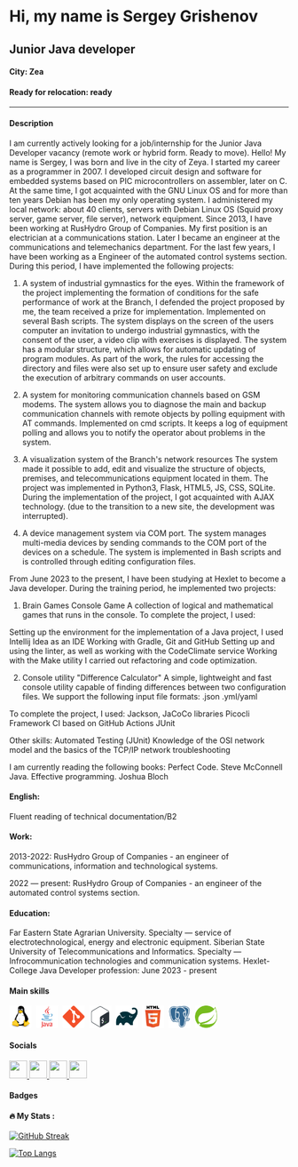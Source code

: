 # Hi, my name is Sergey Grishenov

## Junior Java developer

#### City: Zea
#### Ready for relocation: ready

***

#### Description
I am currently actively looking for a job/internship for the Junior Java Developer vacancy (remote work or hybrid form. Ready to move).
Hello! My name is Sergey, I was born and live in the city of Zeya.
I started my career as a programmer in 2007. I developed circuit design and software for embedded systems based on PIC microcontrollers on assembler, later on C.
At the same time, I got acquainted with the GNU Linux OS and for more than ten years Debian has been my only operating system.
I administered my local network: about 40 clients, servers with Debian Linux OS (Squid proxy server, game server, file server), network equipment.
Since 2013, I have been working at RusHydro Group of Companies. My first position is an electrician at a communications station. Later I became an engineer at the communications and telemechanics department.
For the last few years, I have been working as a Engineer of the automated control systems section.
During this period, I have implemented the following projects:
1) A system of industrial gymnastics for the eyes.
Within the framework of the project implementing the formation of conditions for the safe performance of work at the Branch, I defended the project proposed by me, the team received a prize for implementation.
Implemented on several Bash scripts. The system displays on the screen of the users computer an invitation to undergo industrial gymnastics, with the consent of the user, a video clip with exercises is displayed.
The system has a modular structure, which allows for automatic updating of program modules. As part of the work, the rules for accessing the directory and files were also set up to ensure user safety and exclude the execution of arbitrary commands on user accounts.

2) A system for monitoring communication channels based on GSM modems. The system allows you to diagnose the main and backup communication channels with remote objects by polling equipment with AT commands.
Implemented on cmd scripts. It keeps a log of equipment polling and allows you to notify the operator about problems in the system.

3) A visualization system of the Branch's network resources
The system made it possible to add, edit and visualize the structure of objects, premises, and telecommunications equipment located in them.
The project was implemented in Python3, Flask, HTML5, JS, CSS, SQLite.
During the implementation of the project, I got acquainted with AJAX technology.
(due to the transition to a new site, the development was interrupted).

4) A device management system via COM port. The system manages multi-media devices by sending commands to the COM port of the devices on a schedule. The system is implemented in Bash scripts and is controlled through editing configuration files.

From June 2023 to the present, I have been studying at Hexlet to become a Java developer.
During the training period, he implemented two projects:

1) Brain Games Console Game
A collection of logical and mathematical games that runs in the console.
To complete the project, I used:

Setting up the environment for the implementation of a Java project, I used Intellij Idea as an IDE
Working with Gradle, Git and GitHub
Setting up and using the linter, as well as working with the CodeClimate service
Working with the Make utility
I carried out refactoring and code optimization.

2) Console utility "Difference Calculator"
A simple, lightweight and fast console utility capable of finding differences between two configuration files.
We support the following input file formats:
.json
.yml/yaml

To complete the project, I used:
Jackson, JaCoCo libraries
Picocli Framework
CI based on GitHub Actions
JUnit

Other skills:
Automated Testing (JUnit)
Knowledge of the OSI network model and the basics of the TCP/IP network troubleshooting

I am currently reading the following books:
Perfect Code. Steve McConnell
Java. Effective programming. Joshua Bloch

#### English:
Fluent reading of technical documentation/B2

#### Work:
<p>2013-2022: RusHydro Group of Companies - an engineer of communications, information and technological systems.</p>
<p>2022 — present: RusHydro Group of Companies - an engineer of the automated control systems section.</p>


#### Education:
Far Eastern State Agrarian University. Specialty — service of electrotechnological, energy and electronic equipment.
Siberian State University of Telecommunications and Informatics. Specialty — Infrocommunication technologies and communication systems.
Hexlet-College Java Developer profession: June 2023 - present
#### Main skills
<div>
  <img src="https://github.com/devicons/devicon/blob/master/icons/linux/linux-original.svg" title="Linux" alt="Linux" width="40" height="40"/>&nbsp;
  <img src="https://github.com/devicons/devicon/blob/master/icons/java/java-original-wordmark.svg" title="Java" alt="Java" width="40" height="40"/>&nbsp;
  <img src="https://github.com/devicons/devicon/blob/master/icons/git/git-original.svg" title="Git" alt="Git" width="40" height="40"/>&nbsp;
  <img src="https://github.com/devicons/devicon/blob/master/icons/bash/bash-original.svg" title="Bash" alt="Bash" width="40" height="40"/>&nbsp;
  <img src="https://github.com/devicons/devicon/blob/master/icons/gradle/gradle-plain.svg" title="Gradle" alt="Gradle" width="40" height="40"/>&nbsp;
  <img src="https://github.com/devicons/devicon/blob/master/icons/html5/html5-original-wordmark.svg" title="HTML5" alt="HTML5" width="40" height="40"/>&nbsp;
  <img src="https://github.com/devicons/devicon/blob/master/icons/postgresql/postgresql-plain.svg" title="Postgresql" alt="Postgresql" width="40" height="40"/>&nbsp;
  <img src="https://github.com/devicons/devicon/blob/master/icons/spring/spring-original.svg" title="Spring" alt="Spring" width="40" height="40"/>&nbsp;
</div>

#### Socials
<p align="left"> 
  <a href="https://www.github.com/zampolitxxx" target="_blank" rel="noreferrer"> <picture> <source media="(prefers-color-scheme: dark)" srcset="https://raw.githubusercontent.com/danielcranney/readme-generator/main/public/icons/socials/github-dark.svg" /> <source media="(prefers-color-scheme: light)" srcset="https://raw.githubusercontent.com/danielcranney/readme-generator/main/public/icons/socials/github.svg" /> <img src="https://raw.githubusercontent.com/danielcranney/readme-generator/main/public/icons/socials/github.svg" width="32" height="32" /> </picture> </a> 
  <a href="https://www.stackoverflow.com/users/23334644/sergey-grishenov" target="_blank" rel="noreferrer"> <picture> <source media="(prefers-color-scheme: dark)" srcset="undefined" /> <source media="(prefers-color-scheme: light)" srcset="https://raw.githubusercontent.com/danielcranney/readme-generator/main/public/icons/socials/stackoverflow.svg" /> <img src="https://raw.githubusercontent.com/danielcranney/readme-generator/main/public/icons/socials/stackoverflow.svg" width="32" height="32" /> </picture> </a>
  <a href="https://t.me/Zloy_ej" target="_blank" rel="noreferrer"> <picture> <source media="(prefers-color-scheme: dark)" srcset="undefined" /> <source media="(prefers-color-scheme: light)" srcset="https://upload.wikimedia.org/wikipedia/commons/8/82/Telegram_logo.svg" /> <img src="https://upload.wikimedia.org/wikipedia/commons/8/82/Telegram_logo.svg" width="32" height="32" /> </picture> </a>
  <a href="https://ru.hexlet.io/u/user-3affcbd9d6da8c0a" target="_blank" rel="noreferrer"> <picture> <source media="(prefers-color-scheme: dark)" srcset="undefined" /> <source media="(prefers-color-scheme: light)" srcset="https://upload.wikimedia.org/wikipedia/commons/2/25/Hexlet-logo.jpg" /> <img src="https://upload.wikimedia.org/wikipedia/commons/2/25/Hexlet-logo.jpg" width="32" height="32" /> </picture> </a>
</p>



#### Badges
#### :fire: My Stats :
[![GitHub Streak](http://github-readme-streak-stats.herokuapp.com?user=zampolitxxx&theme=dark&background=000000)](https://git.io/streak-stats)

[![Top Langs](https://github-readme-stats.vercel.app/api/top-langs/?username=zampolitxxx&layout=compact&theme=vision-friendly-dark)](https://github.com/anuraghazra/github-readme-stats)
